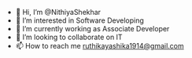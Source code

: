 - 👋 Hi, I’m @NithiyaShekhar
- 👀 I’m interested in Software Developing
- 🌱 I’m currently working as Associate Developer 
- 💞️ I’m looking to collaborate on IT
- 📫 How to reach me ruthikayashika1914@gmail.com

<!---
NithiyaShekhar/NithiyaShekhar is a ✨ special ✨ repository because its `README.md` (this file) appears on your GitHub profile.
You can click the Preview link to take a look at your changes.
--->
